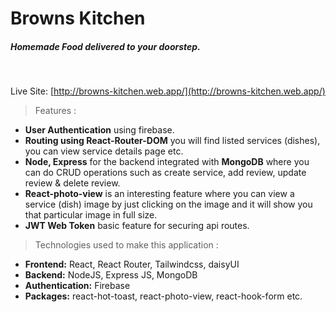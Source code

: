 # Browns Kitchen
##### Homemade Food delivered to your doorstep.
<br />

Live Site: [http://browns-kitchen.web.app/](http://browns-kitchen.web.app/)

> Features :
- **User Authentication** using firebase.
- **Routing using React-Router-DOM** you will find listed services (dishes), you can view service details page etc.
- **Node, Express** for the backend integrated with **MongoDB** where you can do CRUD operations such as create service, add review, update review & delete review.
- **React-photo-view** is an interesting feature where you can view a service (dish) image by just clicking on the image and it will show you that particular image in full size.
- **JWT Web Token** basic feature for securing api routes.

> Technologies used to make this application :
- **Frontend:** React, React Router, Tailwindcss, daisyUI
- **Backend:** NodeJS, Express JS, MongoDB
- **Authentication:** Firebase
- **Packages:** react-hot-toast, react-photo-view, react-hook-form etc.